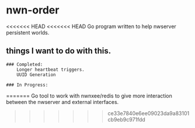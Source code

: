 # nwn-order
<<<<<<< HEAD
<<<<<<< HEAD
Go program written to help nwserver persistent worlds.

## things I want to do with this.
    ### Completed:
        Longer heartbeat triggers.
        UUID Generation

    ### In Progress:
=======
Go tool to work with nwnxee/redis to give more interaction between the nwserver and external interfaces.
>>>>>>> ce33e7840e6ee09023da9a83101cb9eb9c971fdd
